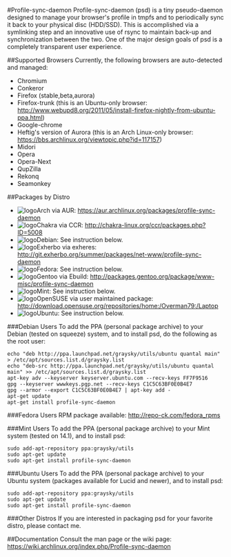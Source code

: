 #Profile-sync-daemon
Profile-sync-daemon (psd) is a tiny pseudo-daemon designed to manage your browser's profile in tmpfs and to periodically sync it back to your physical disc (HDD/SSD). This is accomplished via a symlinking step and an innovative use of rsync to maintain back-up and synchronization between the two. One of the major design goals of psd is a completely transparent user experience.

##Supported Browsers
Currently, the following browsers are auto-detected and managed:
* Chromium
* Conkeror
* Firefox (stable,beta,aurora)
* Firefox-trunk (this is an Ubuntu-only browser: http://www.webupd8.org/2011/05/install-firefox-nightly-from-ubuntu-ppa.html)
* Google-chrome
* Heftig's version of Aurora (this is an Arch Linux-only browser: https://bbs.archlinux.org/viewtopic.php?id=117157)
* Midori
* Opera
* Opera-Next
* QupZilla
* Rekonq
* Seamonkey

##Packages by Distro
* ![logo](http://www.monitorix.org/imgs/archlinux.png "arch logo")Arch via AUR: https://aur.archlinux.org/packages/profile-sync-daemon
* ![logo](http://chakra-linux.org/img/icon/chakra-kde_32.png "chakra logo")Chakra via CCR: http://chakra-linux.org/ccr/packages.php?ID=5008
* ![logo](http://freedos-32.sourceforge.net/lean/debian_logo.png "debian logo")Debian: See instruction below.
* ![logo](http://cloud.ohloh.net/attachments/14589/me_small.png "exherbo logo")Exherbo via exheres: http://git.exherbo.org/summer/packages/net-www/profile-sync-daemon
* ![logo](http://sec-wall.gefira.pl/media/gfx/logo-fedora.png "fedora logo")Fedora: See instruction below.
* ![logo](http://www.monitorix.org/imgs/gentoo.png "gentoo logo")Gentoo via Ebuild: http://packages.gentoo.org/package/www-misc/profile-sync-daemon
* ![logo](http://www.haskell.org/platform/icons/mint.png "mint logo")Mint: See instruction below.
* ![logo](http://gitorious.org/system/group_avatars/opensuse-developers/thumb/Geeko_head_simple.png?1259921566 "open suse")OpenSUSE via user maintained package: http://download.opensuse.org/repositories/home:/Overman79:/Laptop
* ![logo](http://www.monitorix.org/imgs/ubuntu.png "ubuntu logo")Ubuntu: See instruction below.

###Debian Users
To add the PPA (personal package archive) to your Debian (tested on squeeze) system, and to install psd, do the following as the root user:

    echo "deb http://ppa.launchpad.net/graysky/utils/ubuntu quantal main" > /etc/apt/sources.list.d/graysky.list
    echo "deb-src http://ppa.launchpad.net/graysky/utils/ubuntu quantal main" >> /etc/apt/sources.list.d/graysky.list
    apt-key adv --keyserver keyserver.ubuntu.com --recv-keys FF7F9516
    gpg --keyserver wwwkeys.pgp.net --recv-keys C1C5C63BF0E0B4E7
    gpg --armor --export C1C5C63BF0E0B4E7 | apt-key add -
    apt-get update
    apt-get install profile-sync-daemon

###Fedora Users
RPM package available: http://repo-ck.com/fedora_rpms

###Mint Users
To add the PPA (personal package archive) to your Mint system (tested on 14.1), and to install psd:

    sudo add-apt-repository ppa:graysky/utils
    sudo apt-get update
    sudo apt-get install profile-sync-daemon

###Ubuntu Users
To add the PPA (personal package archive) to your Ubuntu system (packages available for Lucid and newer), and to install psd:

    sudo add-apt-repository ppa:graysky/utils
    sudo apt-get update
    sudo apt-get install profile-sync-daemon

###Other Distros
If you are interested in packaging psd for your favorite distro, please contact me.

##Documentation
Consult the man page or the wiki page: https://wiki.archlinux.org/index.php/Profile-sync-daemon
